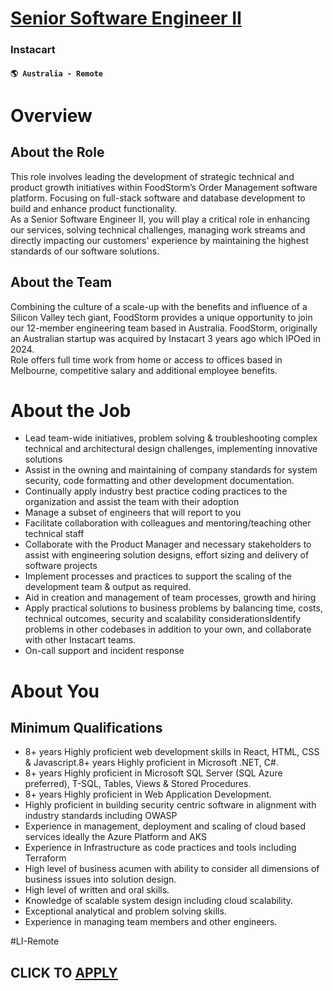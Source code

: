 # [Senior Software Engineer II](https://www.remotewlb.com/apply/senior-software-engineer-ii-128769)  
### Instacart  
#### `🌎 Australia - Remote`  

#

# **Overview**

## **About the Role**

This role involves leading the development of strategic technical and product growth initiatives within FoodStorm’s Order Management software platform. Focusing on full-stack software and database development to build and enhance product functionality.  
As a Senior Software Engineer II, you will play a critical role in enhancing our services, solving technical challenges, managing work streams and directly impacting our customers' experience by maintaining the highest standards of our software solutions.

## **About the Team**

Combining the culture of a scale-up with the benefits and influence of a Silicon Valley tech giant, FoodStorm provides a unique opportunity to join our 12-member engineering team based in Australia. FoodStorm, originally an Australian startup was acquired by Instacart 3 years ago which IPOed in 2024.  
Role offers full time work from home or access to offices based in Melbourne, competitive salary and additional employee benefits.

# **About the Job**

  * Lead team-wide initiatives, problem solving & troubleshooting complex technical and architectural design challenges, implementing innovative solutions
  * Assist in the owning and maintaining of company standards for system security, code formatting and other development documentation.
  * Continually apply industry best practice coding practices to the organization and assist the team with their adoption
  * Manage a subset of engineers that will report to you
  * Facilitate collaboration with colleagues and mentoring/teaching other technical staff
  * Collaborate with the Product Manager and necessary stakeholders to assist with engineering solution designs, effort sizing and delivery of software projects
  * Implement processes and practices to support the scaling of the development team & output as required.
  * Aid in creation and management of team processes, growth and hiring
  * Apply practical solutions to business problems by balancing time, costs, technical outcomes, security and scalability considerationsIdentify problems in other codebases in addition to your own, and collaborate with other Instacart teams.
  * On-call support and incident response

# **About You**

## Minimum Qualifications

  * 8+ years Highly proficient web development skills in React, HTML, CSS & Javascript.8+ years Highly proficient in Microsoft .NET, C#.
  * 8+ years Highly proficient in Microsoft SQL Server (SQL Azure preferred), T-SQL, Tables, Views & Stored Procedures.
  * 8+ years Highly proficient in Web Application Development.
  * Highly proficient in building security centric software in alignment with industry standards including OWASP
  * Experience in management, deployment and scaling of cloud based services ideally the Azure Platform and AKS
  * Experience in Infrastructure as code practices and tools including Terraform
  * High level of business acumen with ability to consider all dimensions of business issues into solution design.
  * High level of written and oral skills.
  * Knowledge of scalable system design including cloud scalability.
  * Exceptional analytical and problem solving skills.
  * Experience in managing team members and other engineers.

#LI-Remote

  
## CLICK TO [APPLY](https://www.remotewlb.com/apply/senior-software-engineer-ii-128769)

